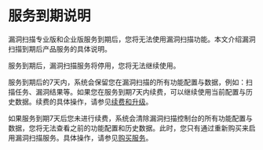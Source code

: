 # 服务到期说明

漏洞扫描专业版和企业版服务到期后，您将无法使用漏洞扫描功能。本文介绍漏洞扫描到期后产品服务的具体说明。

服务到期后，漏洞扫描服务将停用，您将无法继续使用。

服务到期后的7天内，系统会保留您在漏洞扫描的所有功能配置与数据，例如：扫描任务、漏洞结果等。如果您在服务到期7天内续费，可以继续使用当前配置与历史数据。续费的具体操作，请参见[续费和升级](/cn.zh-CN/产品定价/续费和升级.md)。

如果服务到期7天后您未进行续费，系统会清除漏洞扫描控制台的所有功能配置与数据，您将无法查看之前的功能配置和历史数据。此时，您只有通过重新购买来启用漏洞扫描服务。具体操作，请参见[购买服务](/cn.zh-CN/产品定价/购买服务.md)。

